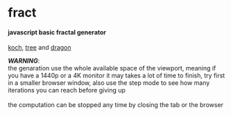 # fract
#### javascript basic fractal generator
[koch](https://en.wikipedia.org/wiki/Koch_snowflake), [tree](https://en.wikipedia.org/wiki/Fractal_canopy) and [dragon](https://en.wikipedia.org/wiki/Dragon_curve)

***WARNING***:\
the genaration use the whole available space of the viewport, meaning if you have a 1440p or a 4K monitor it may takes a lot of time to finish, try first in a smaller browser window, also use the step mode to see how many iterations you can reach before giving up\
\
the computation can be stopped any time by closing the tab or the browser
